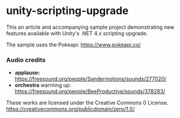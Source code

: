 # unity-scripting-upgrade

This an article and accompanying sample project demonstrating new features available with Unity's .NET 4.x scripting upgrade.

The sample uses the Pokeapi: https://www.pokeapi.co/ 

### Audio credits

* **applause:** https://freesound.org/people/Sandermotions/sounds/277020/
* **orchestra** warming up: https://freesound.org/people/BeeProductive/sounds/378283/ 

These works are licensed under the Creative Commons 0 License.
https://creativecommons.org/publicdomain/zero/1.0/
